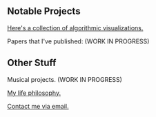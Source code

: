 ## Notable Projects

[Here's a collection of algorithmic visualizations.](https://github.com/deepdaydreams/deepdaydreams.github.io/edit/main/README.md) 

Papers that I've published: (WORK IN PROGRESS)

## Other Stuff

Musical projects. (WORK IN PROGRESS)

[My life philosophy.](https://deepdaydreams.github.io/philosophy/index.html) 

[Contact me via email.](mailto://nicholaslai749@gmail.com)

